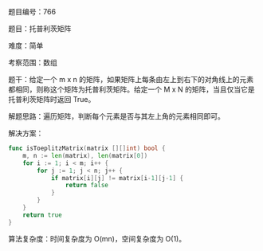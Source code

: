 题目编号：766

题目：托普利茨矩阵

难度：简单

考察范围：数组

题干：给定一个 m x n 的矩阵，如果矩阵上每条由左上到右下的对角线上的元素都相同，则称这个矩阵为托普利茨矩阵。给定一个 M x N 的矩阵，当且仅当它是托普利茨矩阵时返回 True。

解题思路：遍历矩阵，判断每个元素是否与其左上角的元素相同即可。

解决方案：

```go
func isToeplitzMatrix(matrix [][]int) bool {
    m, n := len(matrix), len(matrix[0])
    for i := 1; i < m; i++ {
        for j := 1; j < n; j++ {
            if matrix[i][j] != matrix[i-1][j-1] {
                return false
            }
        }
    }
    return true
}
```

算法复杂度：时间复杂度为 O(mn)，空间复杂度为 O(1)。